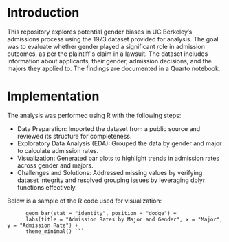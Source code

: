 # Introduction
This repository explores potential gender biases in UC Berkeley’s admissions process using the 1973 dataset provided for analysis. The goal was to evaluate whether gender played a significant role in admission outcomes, as per the plaintiff's claim in a lawsuit. The dataset includes information about applicants, their gender, admission decisions, and the majors they applied to. The findings are documented in a Quarto notebook.

# Implementation
The analysis was performed using R with the following steps:
- Data Preparation: Imported the dataset from a public source and reviewed its structure for completeness.
- Exploratory Data Analysis (EDA): Grouped the data by gender and major to calculate admission rates.
- Visualization: Generated bar plots to highlight trends in admission rates across gender and majors.
- Challenges and Solutions: Addressed missing values by verifying dataset integrity and resolved grouping issues by leveraging dplyr functions effectively.
  
Below is a sample of the R code used for visualization:

``` ggplot(admission_rates_gender_major, aes(x = Major, y = Admission_Rate, fill = Gender)) +
      geom_bar(stat = "identity", position = "dodge") +
      labs(title = "Admission Rates by Major and Gender", x = "Major", y = "Admission Rate") +
      theme_minimal() ```



